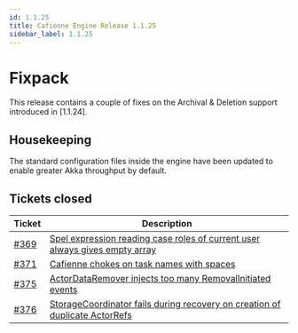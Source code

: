 ```yaml
---
id: 1.1.25
title: Cafienne Engine Release 1.1.25
sidebar_label: 1.1.25
---
```


# Fixpack

This release contains a couple of fixes on the Archival & Deletion support introduced in [1.1.24].

## Housekeeping

The standard configuration files inside the engine have been updated to enable greater Akka throughput by default.

## Tickets closed

| Ticket   | Description |
|----------|-------------|
| [#369](https://github.com/casefabric/cafienne-engine/issues/369) | [Spel expression reading case roles of current user always gives empty array](https://github.com/casefabric/cafienne-engine/issues/369)
| [#371](https://github.com/casefabric/cafienne-engine/issues/371) | [Cafienne chokes on task names with spaces](https://github.com/casefabric/cafienne-engine/issues/371)
| [#375](https://github.com/casefabric/cafienne-engine/issues/375) | [ActorDataRemover injects too many RemovalInitiated events](https://github.com/casefabric/cafienne-engine/issues/375)
| [#376](https://github.com/casefabric/cafienne-engine/issues/376) | [StorageCoordinator fails during recovery on creation of duplicate ActorRefs](https://github.com/casefabric/cafienne-engine/issues/376)

